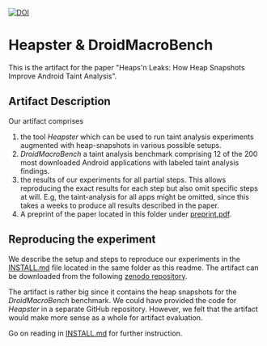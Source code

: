 [![DOI](https://zenodo.org/badge/DOI/10.1145/3377811.3380438.svg)](https://doi.org/10.1145/3377811.3380438) 

# Heapster & DroidMacroBench

This is the artifact for the paper "Heaps'n Leaks: How Heap Snapshots Improve Android Taint Analysis". 

## Artifact Description

Our artifact comprises
1. the tool _Heapster_ which can be used to run taint analysis experiments augmented with heap-snapshots in various possible setups.
2. _DroidMacroBench_ a taint analysis benchmark comprising 12 of the 200 most downloaded Android applications with labeled taint analysis findings.
3. the results of our experiments for all partial steps. This allows reproducing the exact results for each step but also omit specific steps at will. E.g, the taint-analysis for all apps might be omitted, since this takes a weeks to produce all results described in the paper. 
4. A preprint of the paper located in this folder under [preprint.pdf](preprint.pdf).

## Reproducing the experiment

We describe the setup and steps to reproduce our experiments in the [INSTALL.md](INSTALL.md) file located in the same folder as this readme. 
The artifact can be downloaded from the following [zenodo repository](https://zenodo.org/record/3627973#.Xi6jnxNKhTY). 

The artifact is rather big since it contains the heap snapshots for the _DroidMacroBench_ benchmark. We could have provided the code for _Heapster_ in a separate GitHub repository. However, we felt that the artifact would make more sense as a whole for artifact evaluation.

Go on reading in [INSTALL.md](INSTALL.md) for further instruction.

